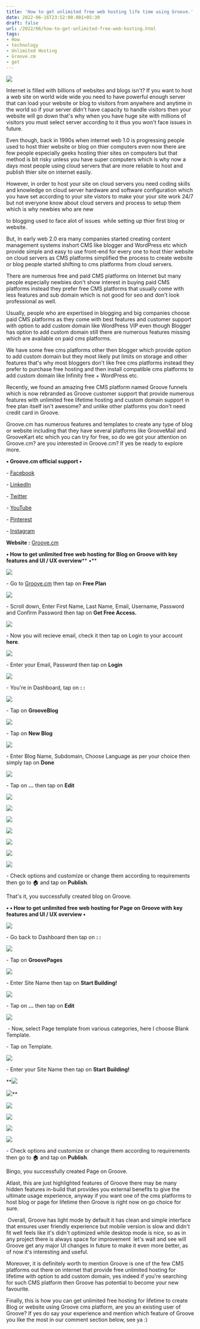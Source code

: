```yaml
---
title: 'How to get unlimited free web hosting life time using Groove.'
date: 2022-06-16T23:52:00.001+05:30
draft: false
url: /2022/06/how-to-get-unlimited-free-web-hosting.html
tags: 
- How
- technology
- Unlimited Hosting
- Groove.cm
- get
---
```


 [![](https://lh3.googleusercontent.com/-K8pIvhZOzow/Yqt03jIQorI/AAAAAAAAL6U/PwkNsWYOwswUk4d6M5Z-icaZxgmFT8eDgCNcBGAsYHQ/s1600/1655403738182870-0.png)](https://lh3.googleusercontent.com/-K8pIvhZOzow/Yqt03jIQorI/AAAAAAAAL6U/PwkNsWYOwswUk4d6M5Z-icaZxgmFT8eDgCNcBGAsYHQ/s1600/1655403738182870-0.png) 

  

  

Internet is filled with billions of websites and blogs isn't? If you want to host a web site on world wide wide you need to have powerful enough server that can load your website or blog to visitors from anywhere and anytime in the world so if your server didn't have capacity to handle visitors then your website will go down that's why when you have huge site with millions of visitors you must select server according to it thus you won't face issues in future.

  

Even though, back in 1990s when internet web 1.0 is progressing people used to host thier website or blog on thier computers even now there are few people especially geeks hosting thier sites on computers but that method is bit risky unless you have super computers which is why now a days most people using cloud servers that are more reliable to host and publish thier site on internet easily.

  

However, in order to host your site on cloud servers you need coding skills and knowledge on cloud server hardware and software configuration which you have set according to your site vistors to make your your site work 24/7 but not everyone know about cloud servers and process to setup them which is why newbies who are new 

to blogging used to face alot of issues  while setting up thier first blog or website.

  

But, In early web 2.0 era many companies started creating content management systems inshort CMS like blogger and WordPress etc which provide simple and easy to use front-end for every one to host thier website on cloud servers as CMS platforms simplified the process to create website or blog people started shifting to cms platforms from cloud servers.

  

There are numerous free and paid CMS platforms on Internet but many people especially newbies don't show interest in buying paid CMS platforms instead they prefer free CMS platforms that usually come with less features and sub domain which is not good for seo and don't look professional as well.

  

Usually, people who are expertised in blogging and big companies choose paid CMS platforms as they come with best features and customer support with option to add custom domain like WordPress VIP even though Blogger has option to add custom domain still there are numerous features missing which are available on paid cms platforms.

  

We have some free cms platforms other then blogger which provide option to add custom domain but they most likely put limits on storage and other features that's why most bloggers don't like free cms platforms instead they prefer to purchase free hosting and then install compatible cms platforms to add custom domain like Infinity free + WordPress etc.

  

Recently, we found an amazing free CMS platform named Groove funnels which is now rebranded as Groove customer support that provide numerous features with unlimited free lifetime hosting and custom domain support in free plan itself isn't awesome? and unlike other platforms you don't need credit card in Groove.

  

Groove.cm has numerous features and templates to create any type of blog or website including that they have several platforms like GrooveMail and GrooveKart etc which you can try for free, so do we got your attention on Groove.cm? are you interested in Groove.cm? If yes be ready to explore more.

  

**• Groove.cm official support •**

\- [Facebook](https://www.facebook.com/groovefunnels)

\- [LinkedIn](https://www.linkedin.com/company/groovedigital-software)

\- [Twitter](https://twitter.com/_groovedigital)

\- [YouTube](https://www.youtube.com/channel/UCDjO_whAitBMCFUb6EJZO_g)

\- [Pinterest](https://www.pinterest.com/groovedigitalofficial/_created/)

\- [Instagram](https://www.instagram.com/_groovedigital/)

  

**Website :** [Groove.cm](http://Groove.cm)

  

**• How to get unlimited free web hosting for Blog on Groove with key features and UI / UX overview**** •**

 **[![](https://lh3.googleusercontent.com/-HDIVHtGYIMA/Yqt02l5KWiI/AAAAAAAAL6Q/jMjSRqMMpLMeEPLMvzyeDj_JDX1v2v1KgCNcBGAsYHQ/s1600/1655403726239221-1.png)](https://lh3.googleusercontent.com/-HDIVHtGYIMA/Yqt02l5KWiI/AAAAAAAAL6Q/jMjSRqMMpLMeEPLMvzyeDj_JDX1v2v1KgCNcBGAsYHQ/s1600/1655403726239221-1.png)** 

\- Go to [Groove.cm](http://Groove.cm) then tap on **Free Plan**

 **[![](https://lh3.googleusercontent.com/-OePjAUzRy_E/Yqt0znifi5I/AAAAAAAAL6I/pEE9HhojKeQQIMjreVzPOpEPjmMO0Wn3wCNcBGAsYHQ/s1600/1655403713924115-2.png)](https://lh3.googleusercontent.com/-OePjAUzRy_E/Yqt0znifi5I/AAAAAAAAL6I/pEE9HhojKeQQIMjreVzPOpEPjmMO0Wn3wCNcBGAsYHQ/s1600/1655403713924115-2.png)** 

\- Scroll down, Enter First Name, Last Name, Email, Username, Password and Confirm Password then tap on **Get Free Access.**

 **[![](https://lh3.googleusercontent.com/-CUK5OYs7I9c/Yqt0wsd23CI/AAAAAAAAL6E/jLmocEWQWUIaXLQMLwnp8HCuJ_bYo3rLwCNcBGAsYHQ/s1600/1655403708796191-3.png)](https://lh3.googleusercontent.com/-CUK5OYs7I9c/Yqt0wsd23CI/AAAAAAAAL6E/jLmocEWQWUIaXLQMLwnp8HCuJ_bYo3rLwCNcBGAsYHQ/s1600/1655403708796191-3.png)** 

\- Now you will recieve email, check it then tap on Login to your account **here**.

  

 [![](https://lh3.googleusercontent.com/-A1yool09RIo/Yqt0vUrH55I/AAAAAAAAL58/-smVkrmD4sUt0YPBbS7lpJseRg-Eeg0DQCNcBGAsYHQ/s1600/1655403704430018-4.png)](https://lh3.googleusercontent.com/-A1yool09RIo/Yqt0vUrH55I/AAAAAAAAL58/-smVkrmD4sUt0YPBbS7lpJseRg-Eeg0DQCNcBGAsYHQ/s1600/1655403704430018-4.png) 

  

\- Enter your Email, Password then tap on **Login**

 **[![](https://lh3.googleusercontent.com/-te-ZFDbBV5o/Yqt0uAc9aaI/AAAAAAAAL50/0wCWDefn1D8MM0S4L7MhjA92xKkpucKYQCNcBGAsYHQ/s1600/1655403686864313-5.png)](https://lh3.googleusercontent.com/-te-ZFDbBV5o/Yqt0uAc9aaI/AAAAAAAAL50/0wCWDefn1D8MM0S4L7MhjA92xKkpucKYQCNcBGAsYHQ/s1600/1655403686864313-5.png)** 

\- You're in Dashboard, tap on **: :**

  

 [![](https://lh3.googleusercontent.com/-3Y407T6gzhI/Yqt0pwtrE3I/AAAAAAAAL5w/qOLryFyEk7QU3Z2pFNnkKa1lDDwyveZnwCNcBGAsYHQ/s1600/1655403683207598-6.png)](https://lh3.googleusercontent.com/-3Y407T6gzhI/Yqt0pwtrE3I/AAAAAAAAL5w/qOLryFyEk7QU3Z2pFNnkKa1lDDwyveZnwCNcBGAsYHQ/s1600/1655403683207598-6.png) 

  

\- Tap on **GrooveBlog**

 **[![](https://lh3.googleusercontent.com/-SgaonQsSKD0/Yqt0o0of16I/AAAAAAAAL5s/B-h8bXN7HjEJtbEEEtjVZvoUWSNXNsBAwCNcBGAsYHQ/s1600/1655403679346339-7.png)](https://lh3.googleusercontent.com/-SgaonQsSKD0/Yqt0o0of16I/AAAAAAAAL5s/B-h8bXN7HjEJtbEEEtjVZvoUWSNXNsBAwCNcBGAsYHQ/s1600/1655403679346339-7.png)** 

\- Tap on **New Blog**

 **[![](https://lh3.googleusercontent.com/-L-NYX4VEVII/Yqt0n5ptioI/AAAAAAAAL5o/2PIz6uHb_ikMW5JL_roSU_FnlFGQ0aqnACNcBGAsYHQ/s1600/1655403673476799-8.png)](https://lh3.googleusercontent.com/-L-NYX4VEVII/Yqt0n5ptioI/AAAAAAAAL5o/2PIz6uHb_ikMW5JL_roSU_FnlFGQ0aqnACNcBGAsYHQ/s1600/1655403673476799-8.png)** 

\- Enter Blog Name, Subdomain, Choose Language as per your choice then simply tap on **Done**

 **[![](https://lh3.googleusercontent.com/-XMIAzyfHZns/Yqt0mnMuZaI/AAAAAAAAL5g/j5mkzQcCDXwUHVGArnptaCzowTT3vTtIACNcBGAsYHQ/s1600/1655403670085405-9.png)](https://lh3.googleusercontent.com/-XMIAzyfHZns/Yqt0mnMuZaI/AAAAAAAAL5g/j5mkzQcCDXwUHVGArnptaCzowTT3vTtIACNcBGAsYHQ/s1600/1655403670085405-9.png)** 

\- Tap on **...** then tap on **Edit**

 **[![](https://lh3.googleusercontent.com/-wAkUC9j7uV8/Yqt0lsPG_xI/AAAAAAAAL5c/BOGaMZJyscAFeP5-qXHgmFpOU6So9BiewCNcBGAsYHQ/s1600/1655403666666206-10.png)](https://lh3.googleusercontent.com/-wAkUC9j7uV8/Yqt0lsPG_xI/AAAAAAAAL5c/BOGaMZJyscAFeP5-qXHgmFpOU6So9BiewCNcBGAsYHQ/s1600/1655403666666206-10.png)** 

 [![](https://lh3.googleusercontent.com/-mUxRUHBulC4/Yqt0k8S493I/AAAAAAAAL5Y/SNnuJYptyoY6iHh95VdJbe2GRg10YK4kQCNcBGAsYHQ/s1600/1655403663389019-11.png)](https://lh3.googleusercontent.com/-mUxRUHBulC4/Yqt0k8S493I/AAAAAAAAL5Y/SNnuJYptyoY6iHh95VdJbe2GRg10YK4kQCNcBGAsYHQ/s1600/1655403663389019-11.png) 

  

 [![](https://lh3.googleusercontent.com/-iOUY0DImQP4/Yqt0j6YnNAI/AAAAAAAAL5U/T_jRodRcqRMOJ1gkPkTaQG8qOb1jeO8qQCNcBGAsYHQ/s1600/1655403659220553-12.png)](https://lh3.googleusercontent.com/-iOUY0DImQP4/Yqt0j6YnNAI/AAAAAAAAL5U/T_jRodRcqRMOJ1gkPkTaQG8qOb1jeO8qQCNcBGAsYHQ/s1600/1655403659220553-12.png) 

  

 [![](https://lh3.googleusercontent.com/-z0Ums5nkSKY/Yqt0igBe97I/AAAAAAAAL5Q/X8AvfiWAa70Ylsi7iDhDpMsg2sV7hzjvACNcBGAsYHQ/s1600/1655403653790119-13.png)](https://lh3.googleusercontent.com/-z0Ums5nkSKY/Yqt0igBe97I/AAAAAAAAL5Q/X8AvfiWAa70Ylsi7iDhDpMsg2sV7hzjvACNcBGAsYHQ/s1600/1655403653790119-13.png) 

  

  

 [![](https://lh3.googleusercontent.com/-jit_Pay6uo4/Yqt0hheS1yI/AAAAAAAAL5M/4G1xuiwJZ4U4m0lI1fOggiD2BQ8m54E9QCNcBGAsYHQ/s1600/1655403648200082-14.png)](https://lh3.googleusercontent.com/-jit_Pay6uo4/Yqt0hheS1yI/AAAAAAAAL5M/4G1xuiwJZ4U4m0lI1fOggiD2BQ8m54E9QCNcBGAsYHQ/s1600/1655403648200082-14.png) 

  

 [![](https://lh3.googleusercontent.com/-EszlNKhBCuw/Yqt0gHLlNJI/AAAAAAAAL5I/DEVCQV_fDG0QVTJfzoo09l-C6QUipFmgQCNcBGAsYHQ/s1600/1655403644275179-15.png)](https://lh3.googleusercontent.com/-EszlNKhBCuw/Yqt0gHLlNJI/AAAAAAAAL5I/DEVCQV_fDG0QVTJfzoo09l-C6QUipFmgQCNcBGAsYHQ/s1600/1655403644275179-15.png) 

  

 [![](https://lh3.googleusercontent.com/-o28zi0jwd4Y/Yqt0fNhx35I/AAAAAAAAL5E/BTAe7QvXE9cMDf-WI09Qn0L7x2KqgXDBgCNcBGAsYHQ/s1600/1655403640274970-16.png)](https://lh3.googleusercontent.com/-o28zi0jwd4Y/Yqt0fNhx35I/AAAAAAAAL5E/BTAe7QvXE9cMDf-WI09Qn0L7x2KqgXDBgCNcBGAsYHQ/s1600/1655403640274970-16.png) 

  

\- Check options and customize or change them according to requirements then go to 🏠 and tap on **Publish**.

  

That's it, you successfully created blog on Groove.

  

**• ****• How to get unlimited free web hosting for Page on Groove with key features and UI / UX overview**** •**

 **[![](https://lh3.googleusercontent.com/-TRYqxvFUdr4/Yqt0eCyaVOI/AAAAAAAAL5A/sot8Fmmf0KIh7bVJ40o7qe3jfkJ-C1v5wCNcBGAsYHQ/s1600/1655403627790536-17.png)](https://lh3.googleusercontent.com/-TRYqxvFUdr4/Yqt0eCyaVOI/AAAAAAAAL5A/sot8Fmmf0KIh7bVJ40o7qe3jfkJ-C1v5wCNcBGAsYHQ/s1600/1655403627790536-17.png)** 

\- Go back to Dashboard then tap on **: :**

 **[![](https://lh3.googleusercontent.com/-WDaA1--gi2c/Yqt0a4Y78UI/AAAAAAAAL44/oqFBed5lJBY4Kt1oKLF8vGmOYDs1DOc3gCNcBGAsYHQ/s1600/1655403621259062-18.png)](https://lh3.googleusercontent.com/-WDaA1--gi2c/Yqt0a4Y78UI/AAAAAAAAL44/oqFBed5lJBY4Kt1oKLF8vGmOYDs1DOc3gCNcBGAsYHQ/s1600/1655403621259062-18.png)** 

\- Tap on **GroovePages**

 **[![](https://lh3.googleusercontent.com/-BuVqWefuY6U/Yqt0ZdxWl1I/AAAAAAAAL40/Jtm_S2yPUikDhScEc47KnAtqYG7_SrUNwCNcBGAsYHQ/s1600/1655403616978921-19.png)](https://lh3.googleusercontent.com/-BuVqWefuY6U/Yqt0ZdxWl1I/AAAAAAAAL40/Jtm_S2yPUikDhScEc47KnAtqYG7_SrUNwCNcBGAsYHQ/s1600/1655403616978921-19.png)** 

\- Enter Site Name then tap on **Start Building!**

 **[![](https://lh3.googleusercontent.com/-9gFNATX4wAQ/Yqt0YW-mQbI/AAAAAAAAL4w/Hd3t8zFUtv8CennB2_DAk8oD1TpAWkYnQCNcBGAsYHQ/s1600/1655403613160798-20.png)](https://lh3.googleusercontent.com/-9gFNATX4wAQ/Yqt0YW-mQbI/AAAAAAAAL4w/Hd3t8zFUtv8CennB2_DAk8oD1TpAWkYnQCNcBGAsYHQ/s1600/1655403613160798-20.png)** 

\- Tap on **...** then tap on **Edit**

 **[![](https://lh3.googleusercontent.com/-gC1CEnIQ1w0/Yqt0Xak8SzI/AAAAAAAAL4s/iTlawM7sSdw3_jnA8J7EsnDMQDjaVKdUQCNcBGAsYHQ/s1600/1655403608719598-21.png)](https://lh3.googleusercontent.com/-gC1CEnIQ1w0/Yqt0Xak8SzI/AAAAAAAAL4s/iTlawM7sSdw3_jnA8J7EsnDMQDjaVKdUQCNcBGAsYHQ/s1600/1655403608719598-21.png)** 

 - Now, select Page template from various categories, here I choose Blank Template.

  

\- Tap on Template.

  

 [![](https://lh3.googleusercontent.com/-0xWgqU3opJw/Yqt0WINGd7I/AAAAAAAAL4o/-uILiTk8pccAOcrA4cebv9JeIKKgG8Q0QCNcBGAsYHQ/s1600/1655403603968443-22.png)](https://lh3.googleusercontent.com/-0xWgqU3opJw/Yqt0WINGd7I/AAAAAAAAL4o/-uILiTk8pccAOcrA4cebv9JeIKKgG8Q0QCNcBGAsYHQ/s1600/1655403603968443-22.png) 

  

\- Enter your Site Name then tap on **Start Building!**

 **[![](https://lh3.googleusercontent.com/-pLbix2ayjBo/Yqt0U9M0_NI/AAAAAAAAL4k/V5lclbbUb5Aoto70a4FOiFDNRywwO8yTgCNcBGAsYHQ/s1600/1655403599416526-23.png)](https://lh3.googleusercontent.com/-pLbix2ayjBo/Yqt0U9M0_NI/AAAAAAAAL4k/V5lclbbUb5Aoto70a4FOiFDNRywwO8yTgCNcBGAsYHQ/s1600/1655403599416526-23.png) 

  

 [![](https://lh3.googleusercontent.com/-oflfdNjBFyk/Yqt0T6KMNBI/AAAAAAAAL4g/YpZ6Uton3oUm7lqL-EeiJCdLRY4il7OhACNcBGAsYHQ/s1600/1655403586714002-24.png)](https://lh3.googleusercontent.com/-oflfdNjBFyk/Yqt0T6KMNBI/AAAAAAAAL4g/YpZ6Uton3oUm7lqL-EeiJCdLRY4il7OhACNcBGAsYHQ/s1600/1655403586714002-24.png)** 

 **[![](https://lh3.googleusercontent.com/-dAuLCEXdrmI/Yqt0Q6pRhdI/AAAAAAAAL4c/CdkqMEtzORc8BRw6gPtpj4jg5YocsLa1gCNcBGAsYHQ/s1600/1655403581558299-25.png)](https://lh3.googleusercontent.com/-dAuLCEXdrmI/Yqt0Q6pRhdI/AAAAAAAAL4c/CdkqMEtzORc8BRw6gPtpj4jg5YocsLa1gCNcBGAsYHQ/s1600/1655403581558299-25.png)** 

 **[![](https://lh3.googleusercontent.com/-jwzq9xI0yTU/Yqt0PR3BXyI/AAAAAAAAL4Y/99iFGFLeAeAG36LqqF0d-OXrqR1FBE10ACNcBGAsYHQ/s1600/1655403575880518-26.png)](https://lh3.googleusercontent.com/-jwzq9xI0yTU/Yqt0PR3BXyI/AAAAAAAAL4Y/99iFGFLeAeAG36LqqF0d-OXrqR1FBE10ACNcBGAsYHQ/s1600/1655403575880518-26.png)** 

 **[![](https://lh3.googleusercontent.com/-ZRI7kdMkN2U/Yqt0OKvpCwI/AAAAAAAAL4U/QLKzIGSU-RUcekaNU0WBcRNBPHVQLq4OgCNcBGAsYHQ/s1600/1655403572271102-27.png)](https://lh3.googleusercontent.com/-ZRI7kdMkN2U/Yqt0OKvpCwI/AAAAAAAAL4U/QLKzIGSU-RUcekaNU0WBcRNBPHVQLq4OgCNcBGAsYHQ/s1600/1655403572271102-27.png)** 

 [![](https://lh3.googleusercontent.com/-y6g69e3qHCo/Yqt0NPzrBhI/AAAAAAAAL4Q/KWIvLquxfY0G1lauIidWpjrvld9YyW5PQCNcBGAsYHQ/s1600/1655403568332817-28.png)](https://lh3.googleusercontent.com/-y6g69e3qHCo/Yqt0NPzrBhI/AAAAAAAAL4Q/KWIvLquxfY0G1lauIidWpjrvld9YyW5PQCNcBGAsYHQ/s1600/1655403568332817-28.png) 

  

  

  

\- Check options and customize or change them according to requirements then go to 🏠 and tap on **Publish**.

  

Bingo, you successfully created Page on Groove.

  

Atlast, this are just highlighted features of Groove there may be many hidden features in-build that provides you external benefits to give the ultimate usage experience, anyway if you want one of the cms platforms to host blog or page for lifetime then Groove is right now on go choice for sure.

  

 Overall, Groove has light mode by default it has clean and simple interface that ensures user friendly experience but mobile version is slow and didn't fit well feels like it's didn't optimized while desktop mode is nice, so as in any project there is always space for improvement  let's wait and see will Groove get any major UI changes in future to make it even more better, as of now it's interesting and useful.

  

Moreover, it is definitely worth to mention Groove is one of the few CMS platforms out there on internet that provide free unlimited hosting for lifetime with option to add custom domain, yes indeed if you're searching for such CMS platform then Groove has potential to become your new favourite.

  

Finally, this is how you can get unlimited free hosting for lifetime to create Blog or website using Groove cms platform, are you an existing user of Groove? If yes do say your experience and mention which feature of Groove you like the most in our comment section below, see ya :)